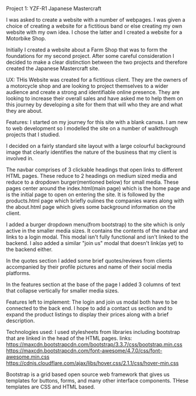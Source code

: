 Project 1: YZF-R1 Japanese Mastercraft

I was asked to create a website with a number of webpages.
I was given a choice of creating a website for a fictitious band or else creating
my own website with my own idea. I chose the latter and I created a website for 
a Motorbike Shop. 

Initially I created a website about a Farm Shop that was to form the foundations for my second project.
After some careful consideration I decided to make a clear distinction between the two projects and therefore 
created the Japanese Mastercraft site.


UX:
THis Website was created for a fictitious client. They are the owners of a motorcycle shop and are 
looking to project themselves to a wider audience  and create a strong and identifiable online presence.
They are looking to increase their overall sales and have asked me to help them on this journey by developing
a site for them that will who they are and what they are about.


Features:
I started on my journey for this site with a blank canvas. I am new to web development so I modelled the site
on a number of walkthrough projects that I studied.

I decided on a fairly standard site layout with a large colourful background image that clearly identifies
the nature of the business that my client is involved in.

The navbar comprises of 3 clickable headings that open links to different HTML pages. These reduce to 2 headings 
on medium sized media and reduce to a dropdown burger(mentioned below) for small media.
These pages center around the index.html(main page) which is the home page and is the initial page to open on 
entering the site. It is followed by the products.html page which briefly oulines the companies wares along 
with the about.html page which gives some  background information on the client.

I added a burger dropdown menu(from bootstrap) to the site which is only active in the smaller media sizes. It contains the 
contents of the navbar and links to a login modal. This modal isn't fully functional and isn't linked to the backend.
I also added a similar "join us" modal that doesn't link(as yet) to the backend either.

In the quotes section I added some brief quotes/reviews from clients accompanied by their profile pictures and name of their
social media platforms. 

In the features section at the base of the page I added 3 columns of text that collapse vertically for smaller media sizes.



Features left to implement:
The login and join us modal both have to be connected to the back end. I hope to add a contact us section and to expand the 
product listings to display their prices along with a brief description.


Technologies used:
I used stylesheets from libraries including bootstrap that are linked in the head of the HTML pages.
links:
https://maxcdn.bootstrapcdn.com/bootstrap/3.3.7/css/bootstrap.min.css
https://maxcdn.bootstrapcdn.com/font-awesome/4.7.0/css/font-awesome.min.css
https://cdnjs.cloudflare.com/ajax/libs/hover.css/2.1.1/css/hover-min.css

Bootstrap is a grid based open source web framework that gives us templates for buttons, forms, and many other interface components.
THese templates are CSS and HTML based.
